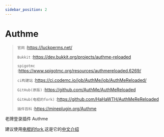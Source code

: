 ```yaml
---
sidebar_position: 2
---
```


# Authme
> `官网` :https://luckperms.net/
>
> `Bukkit` :https://dev.bukkit.org/projects/authme-reloaded
>
> `spigotmc` :https://www.spigotmc.org/resources/authmereloaded.6269/
>
> `ci构建站` :https://ci.codemc.io/job/AuthMe/job/AuthMeReloaded/
>
> `GitHub(原版)` :https://github.com/AuthMe/AuthMeReloaded
>
> `GitHub(电棍的fork)` :https://github.com/HaHaWTH/AuthMeReReloaded
>
> `插件百科` :https://mineplugin.org/Authme

老牌登录插件 Authme

建议使用[电棍的fork](https://github.com/HaHaWTH/AuthMeReReloaded),这是它的[中文介绍](https://github.com/HaHaWTH/AuthMeReReloaded/blob/master/README-zh.md)
